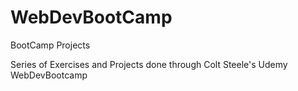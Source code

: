 # WebDevBootCamp
BootCamp Projects

Series of Exercises and Projects done through Colt Steele's Udemy WebDevBootcamp
